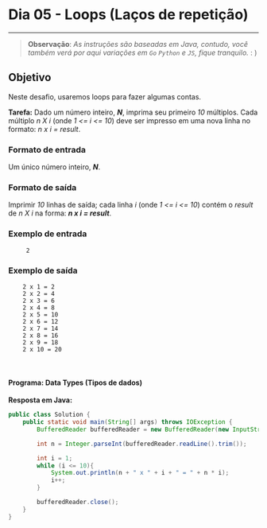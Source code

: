 # Dia 05 - Loops (Laços de repetição)

---

> **Observação**: _As instruções são baseadas em Java, contudo, você também verá por aqui variações em `Go` `Python`
e `JS`, fique tranquilo._ : )

## Objetivo

Neste desafio, usaremos loops para fazer algumas contas.

**Tarefa:**
Dado um número inteiro, _**N**_, imprima seu primeiro _10_ múltiplos. 
Cada múltiplo _n X i_ (onde _1 <= i <= 10_) deve ser impresso em uma nova linha no formato: _n x i = result_.

### Formato de entrada

Um único número inteiro, _**N**_.

### Formato de saída

Imprimir _10_ linhas de saída; cada linha _i_ (onde _1 <= i <= 10_) contém o _result_ de _n X i_ na forma:
_**n x i = result**_.

### Exemplo de entrada

```text
     2
```

### Exemplo de saída

```text
    2 x 1 = 2
    2 x 2 = 4
    2 x 3 = 6
    2 x 4 = 8
    2 x 5 = 10
    2 x 6 = 12
    2 x 7 = 14
    2 x 8 = 16
    2 x 9 = 18
    2 x 10 = 20
```
<br>

#### Programa: Data Types (Tipos de dados)

**Resposta em Java:**
```java
public class Solution {
    public static void main(String[] args) throws IOException {
        BufferedReader bufferedReader = new BufferedReader(new InputStreamReader(System.in));

        int n = Integer.parseInt(bufferedReader.readLine().trim());

        int i = 1;
        while (i <= 10){
            System.out.println(n + " x " + i + " = " + n * i);
            i++;
        }

        bufferedReader.close();
    }
}
```